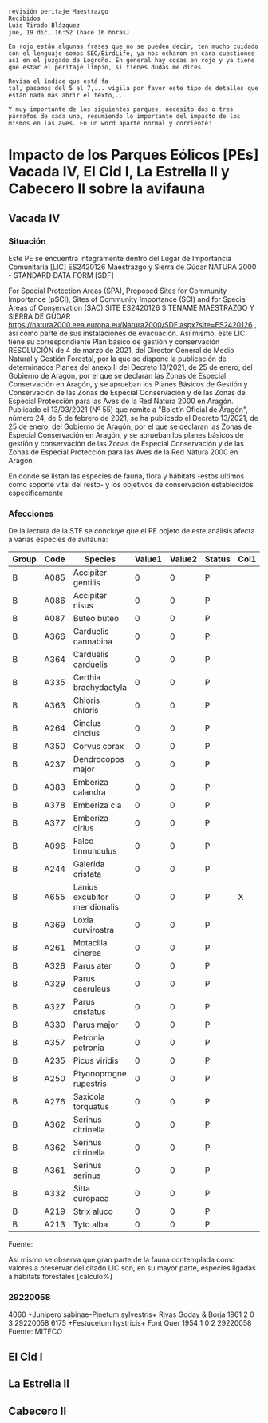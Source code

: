     revisión peritaje Maestrazgo
    Recibidos
    Luis Tirado Blázquez
    jue, 19 dic, 16:52 (hace 16 horas)

    En rojo están algunas frases que no se pueden decir, ten mucho cuidado con el lenguaje somos SEO/BirdLife, ya nos echaron en cara cuestiones así en el juzgado de Logroño. En general hay cosas en rojo y ya tiene que estar el peritaje limpio, si tienes dudas me dices.

    Revisa el índice que está fa
    tal, pasamos del 5 al 7,... vigila por favor este tipo de detalles que están nada más abrir el texto,....

    Y muy importante de los siguientes parques; necesito dos o tres párrafos de cada uno, resumiendo lo importante del impacto de los mismos en las aves. En un word aparte normal y corriente:

# Impacto de los Parques Eólicos [PEs] Vacada IV, El Cid I, La Estrella II y Cabecero II sobre la avifauna

## Vacada IV
### Situación
Este PE se encuentra integramente dentro del Lugar de Importancia Comunitaria [LIC] ES2420126 Maestrazgo y Sierra de Gúdar <ref>NATURA 2000 - STANDARD DATA FORM [SDF]

For Special Protection Areas (SPA),
Proposed Sites for Community Importance (pSCI),
Sites of Community Importance (SCI) and
for Special Areas of Conservation (SAC)
SITE	ES2420126
SITENAME	MAESTRAZGO Y SIERRA DE GÚDAR https://natura2000.eea.europa.eu/Natura2000/SDF.aspx?site=ES2420126</ref> , así como parte de sus instalaciones de evacuación. Así mismo, este LIC tiene su correspondiente Plan básico de gestión y conservación <ref>RESOLUCIÓN de 4 de marzo de 2021, del Director General de Medio Natural y Gestión Forestal, por la que se dispone la publicación de determinados Planes del anexo II del Decreto 13/2021, de 25 de enero, del Gobierno de Aragón, por el que se declaran las Zonas de Especial Conservación en Aragón, y se aprueban los Planes Básicos de Gestión y Conservación de las Zonas de Especial Conservación y de las Zonas de Especial Protección para las Aves de la Red Natura 2000 en Aragón. Publicado el 13/03/2021 (Nº 55) que remite a  "Boletín Oficial de Aragón", número 24, de 5 de febrero de 2021, se ha publicado el Decreto 13/2021, de 25 de enero, del Gobierno de Aragón, por el que se declaran las Zonas de Especial Conservación en Aragón, y se aprueban los planes básicos de gestión y conservación de las Zonas de Especial Conservación y de las Zonas de Especial Protección para las Aves de la Red Natura 2000 en Aragón.</ref>

En donde se listan las especies de fauna, flora y hábitats -estos últimos como soporte vital del resto- y los objetivos de conservación establecidos específicamente 


### Afecciones
De la lectura de la STF se concluye que el PE objeto de este análisis afecta a varias especies de avifauna:



| Group | Code | Species | Value1 | Value2 | Status | Col1 | Col2 | Col3 | Col4 |
|-------|------|---------|---------|---------|---------|------|------|------|------|
| B | A085 | Accipiter gentilis | 0 | 0 | P | | | X | X |
| B | A086 | Accipiter nisus | 0 | 0 | P | | | X | X |
| B | A087 | Buteo buteo | 0 | 0 | P | | | X | X |
| B | A366 | Carduelis cannabina | 0 | 0 | P | | | X | X |
| B | A364 | Carduelis carduelis | 0 | 0 | P | | | X | X |
| B | A335 | Certhia brachydactyla | 0 | 0 | P | | | X | X |
| B | A363 | Chloris chloris | 0 | 0 | P | | | X | X |
| B | A264 | Cinclus cinclus | 0 | 0 | P | | | X | X |
| B | A350 | Corvus corax | 0 | 0 | P | | | X | X |
| B | A237 | Dendrocopos major | 0 | 0 | P | | | X | X |
| B | A383 | Emberiza calandra | 0 | 0 | P | | | X | X |
| B | A378 | Emberiza cia | 0 | 0 | P | | | X | X |
| B | A377 | Emberiza cirlus | 0 | 0 | P | | | X | X |
| B | A096 | Falco tinnunculus | 0 | 0 | P | | | X | X |
| B | A244 | Galerida cristata | 0 | 0 | P | | | X | X |
| B | A655 | Lanius excubitor meridionalis | 0 | 0 | P | X | | X | X |
| B | A369 | Loxia curvirostra | 0 | 0 | P | | | X | X |
| B | A261 | Motacilla cinerea | 0 | 0 | P | | | X | X |
| B | A328 | Parus ater | 0 | 0 | P | | | X | X |
| B | A329 | Parus caeruleus | 0 | 0 | P | | | X | X |
| B | A327 | Parus cristatus | 0 | 0 | P | | | X | X |
| B | A330 | Parus major | 0 | 0 | P | | | X | X |
| B | A357 | Petronia petronia | 0 | 0 | P | | | X | X |
| B | A235 | Picus viridis | 0 | 0 | P | | | X | X |
| B | A250 | Ptyonoprogne rupestris | 0 | 0 | P | | | X | X |
| B | A276 | Saxicola torquatus | 0 | 0 | P | | | X | X |
| B | A362 | Serinus citrinella | 0 | 0 | P | | | X | X |
| B | A362 | Serinus citrinella | 0 | 0 | P | | | X | X |
| B | A361 | Serinus serinus | 0 | 0 | P | | | X | X |
| B | A332 | Sitta europaea | 0 | 0 | P | | | X | X |
| B | A219 | Strix aluco | 0 | 0 | P | | | X | X |
| B | A213 | Tyto alba | 0 | 0 | P | | | X | X |

Fuente:

Así mismo se observa que gran parte de la fauna contemplada como valores a preservar del citado LIC son, en su mayor parte, especies ligadas a hábitats forestales [cálculo%]

### 29220058 
4060	+Junipero sabinae-Pinetum sylvestris+ Rivas Goday & Borja 1961		2	0	3	29220058
6175	+Festucetum hystricis+ Font Quer 1954		1	0	2	29220058
Fuente: MITECO












## El Cid I
## La Estrella II
## Cabecero II
